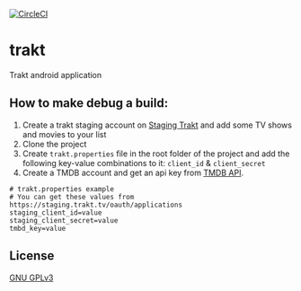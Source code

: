 [![CircleCI](https://circleci.com/gh/Unbounds/trakt.svg?style=shield)](https://circleci.com/gh/Unbounds/trakt)

# trakt
Trakt android application

## How to make debug a build:

1. Create a trakt staging account on [Staging Trakt](https://staging.trakt.tv) and add some TV shows and movies to your list
1. Clone the project
1. Create `trakt.properties` file in the root folder of the project and add the following key-value combinations to it: `client_id` & `client_secret`
1. Create a TMDB account and get an api key from [TMDB
   API](https://www.themoviedb.org/settings/api).

```properties
# trakt.properties example
# You can get these values from https://staging.trakt.tv/oauth/applications
staging_client_id=value
staging_client_secret=value
tmbd_key=value
```

## License

[GNU GPLv3](LICENSE.txt)

